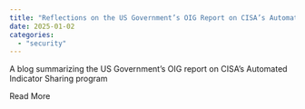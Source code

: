 ```yaml
---
title: "Reflections on the US Government’s OIG Report on CISA’s Automated Indicator Sharing Program"
date: 2025-01-02
categories: 
  - "security"
---
```


​A blog summarizing the US Government’s OIG report on CISA’s Automated Indicator Sharing program 

​Read More
